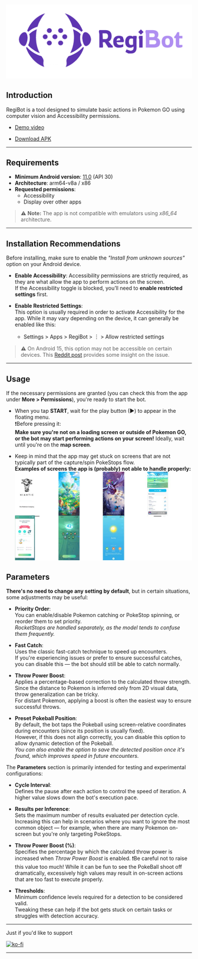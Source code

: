 ![logo](docs/images/logo2.png)

## Introduction
RegiBot is a tool designed to simulate basic actions in Pokemon GO using computer vision and Accessibility permissions.

- [Demo video](https://youtu.be/vDXfKY8P7DU)


- [Download APK](https://github.com/Juancavr6/RegiBot/releases)


---

## Requirements

- **Minimum Android version**: <ins>11.0</ins>  (API 30)  
- **Architecture**: arm64-v8a / x86  
- **Requested permissions**:  
  - Accessibility  
  - Display over other apps  

> ⚠️ **Note:** The app is not compatible with emulators using *x86_64* architecture.

---

## Installation Recommendations

Before installing, make sure to enable the *"Install from unknown sources"* option on your Android device.

- **Enable Accessibility**: 
Accessibility permissions are strictly required, as they are what allow the app to perform actions on the screen.  
If the Accessibility toggle is blocked, you’ll need to **enable restricted settings** first.

- **Enable Restricted Settings**:  
  This option is usually required in order to activate Accessibility for the app. While it may vary depending on the device, it can generally be enabled like this:

    -   Settings > Apps > RegiBot > ︙ > Allow restricted settings
    
> ⚠️ On Android 15, this option may not be accessible on certain devices.
 This [Reddit post](https://www.reddit.com/r/accessibility/comments/1idl3gb/how_to_enable_accessibility_permission_for/) provides some insight on the issue.




---

## Usage 

If the necessary permissions are granted (you can check this from the app under **More > Permissions**), you're ready to start the bot.

- When you tap **START**, wait for the play button (▶) to appear in the floating menu.  
❗Before pressing it:  
 **Make sure you're not on a loading screen or outside of Pokemon GO, or the bot may start performing actions on your screen!**
 Ideally, wait until you're on the **map screen**.

- Keep in mind that the app may get stuck on screens that are not typically part of the capture/spin PokeStops flow.  
**Examples of screens the app is (probably) not able to handle properly:**
![Unhandled examples](docs/images/examples.jpg)


## Parameters
**There's no need to change any setting by default**, but in certain situations, some adjustments may be useful:

- **Priority Order**:  
  You can enable/disable Pokemon catching or PokeStop spinning, or reorder them to set priority.  
  *RocketStops are handled separately, as the model tends to confuse them frequently.*

- **Fast Catch**:  
  Uses the classic fast-catch technique to speed up encounters.  
  If you're experiencing issues or prefer to ensure successful catches, you can disable this — the bot should still be able to catch normally.

- **Throw Power Boost**:  
  Applies a percentage-based correction to the calculated throw strength.  
  Since the distance to Pokemon is inferred only from 2D visual data, throw generalization can be tricky.  
  For distant Pokemon, applying a boost is often the easiest way to ensure successful throws.

- **Preset Pokeball Position**:  
  By default, the bot taps the Pokeball using screen-relative coordinates during encounters (since its position is usually fixed).  
  However, if this does not align correctly, you can disable this option to allow dynamic detection of the Pokeball.  
  *You can also enable the option to save the detected position once it's found, which improves speed in future encounters.*


The **Parameters** section is primarily intended for testing and experimental configurations:

- **Cycle Interval**:  
  Defines the pause after each action to control the speed of iteration. A higher value slows down the bot's execution pace.

- **Results per Inference**:  
  Sets the maximum number of results evaluated per detection cycle.  
  Increasing this can help in scenarios where you want to ignore the most common object — for example, when there are many Pokemon on-screen but you're only targeting PokeStops.

- **Throw Power Boost (%)**:  
  Specifies the percentage by which the calculated throw power is increased when *Throw Power Boost* is enabled. 
  ❗Be careful not to raise this value too much! While it can be fun to see the PokeBall shoot off dramatically, excessively high values may result in on-screen actions that are too fast to execute properly.

- **Thresholds**:  
  Minimum confidence levels required for a detection to be considered valid.  
  Tweaking these can help if the bot gets stuck on certain tasks or struggles with detection accuracy.

---
Just if you'd like to support  

[![ko-fi](https://www.ko-fi.com/img/githubbutton_sm.svg)](https://ko-fi.com/juancavr6)












---
